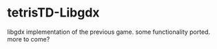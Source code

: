 tetrisTD-Libgdx
===============

libgdx implementation of the previous game. some functionality ported. more to come?
